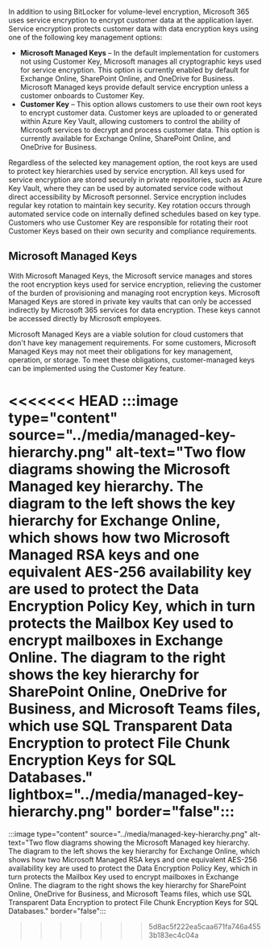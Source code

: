 In addition to using BitLocker for volume-level encryption, Microsoft 365 uses service encryption to encrypt customer data at the application layer. Service encryption protects customer data with data encryption keys using one of the following key management options:

- **Microsoft Managed Keys** – In the default implementation for customers not using Customer Key, Microsoft manages all cryptographic keys used for service encryption. This option is currently enabled by default for Exchange Online, SharePoint Online, and OneDrive for Business. Microsoft Managed keys provide default service encryption unless a customer onboards to Customer Key.
- **Customer Key** – This option allows customers to use their own root keys to encrypt customer data. Customer keys are uploaded to or generated within Azure Key Vault, allowing customers to control the ability of Microsoft services to decrypt and process customer data. This option is currently available for Exchange Online, SharePoint Online, and OneDrive for Business.

Regardless of the selected key management option, the root keys are used to protect key hierarchies used by service encryption. All keys used for service encryption are stored securely in private repositories, such as Azure Key Vault, where they can be used by automated service code without direct accessibility by Microsoft personnel. Service encryption includes regular key rotation to maintain key security. Key rotation occurs through automated service code on internally defined schedules based on key type. Customers who use Customer Key are responsible for rotating their root Customer Keys based on their own security and compliance requirements.

## Microsoft Managed Keys

With Microsoft Managed Keys, the Microsoft service manages and stores the root encryption keys used for service encryption, relieving the customer of the burden of provisioning and managing root encryption keys. Microsoft Managed Keys are stored in private key vaults that can only be accessed indirectly by Microsoft 365 services for data encryption. These keys cannot be accessed directly by Microsoft employees.

Microsoft Managed Keys are a viable solution for cloud customers that don't have key management requirements. For some customers, Microsoft Managed Keys may not meet their obligations for key management, operation, or storage. To meet these obligations, customer-managed keys can be implemented using the Customer Key feature.

<<<<<<< HEAD
:::image type="content" source="../media/managed-key-hierarchy.png" alt-text="Two flow diagrams showing the Microsoft Managed key hierarchy. The diagram to the left shows the key hierarchy for Exchange Online, which shows how two Microsoft Managed RSA keys and one equivalent AES-256 availability key are used to protect the Data Encryption Policy Key, which in turn protects the Mailbox Key used to encrypt mailboxes in Exchange Online. The diagram to the right shows the key hierarchy for SharePoint Online, OneDrive for Business, and Microsoft Teams files, which use SQL Transparent Data Encryption to protect File Chunk Encryption Keys for SQL Databases." lightbox="../media/managed-key-hierarchy.png" border="false":::
=======
:::image type="content" source="../media/managed-key-hierarchy.png" alt-text="Two flow diagrams showing the Microsoft Managed key hierarchy. The diagram to the left shows the key hierarchy for Exchange Online, which shows how two Microsoft Managed RSA keys and one equivalent AES-256 availability key are used to protect the Data Encryption Policy Key, which in turn protects the Mailbox Key used to encrypt mailboxes in Exchange Online. The diagram to the right shows the key hierarchy for SharePoint Online, OneDrive for Business, and Microsoft Teams files, which use SQL Transparent Data Encryption to protect File Chunk Encryption Keys for SQL Databases." border="false":::

>>>>>>> 5d8ac5f222ea5caa671fa746a4553b183ec4c04a
